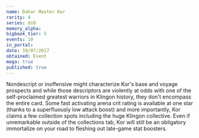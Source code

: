 ```yaml
---
name: Dahar Master Kor
rarity: 4
series: ds9
memory_alpha:
bigbook_tier: 5
events: 10
in_portal:
date: 10/07/2017
obtained: Event
mega: true
published: true
---
```


Nondescript or inoffensive might characterize Kor's base and voyage prospects and while those descriptors are violently at odds with one of the self-proclaimed greatest warriors in Klingon history, they don't encompass the entire card. Some fast activating arena crit rating is available at one star (thanks to a superfluously low attack boost) and more importantly, Kor claims a few collection spots including the huge Klingon collective. Even if unremarkable outside of the collections tab, Kor will still be an obligatory immortalize on your road to fleshing out late-game stat boosters.
